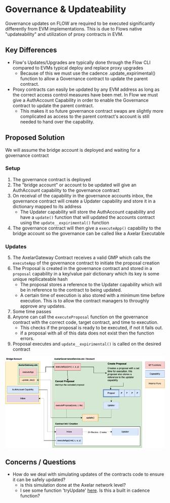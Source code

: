 # Governance & Updateability

Governance updates on FLOW are required to be executed significantly differently from EVM implementations.  This is due to Flows native "updateability" and utilization of proxy contracts in EVM.

## Key Differences
- Flow's Updates/Upgrades are typically done through the Flow CLI compared to EVMs typical deploy and replace proxy upgrades
    - Because of this we must use the cadence .update_expirimental() function to allow a Governance contract to update the parent contract.
- Proxy contracts can easily be updated by any EVM address as long as the correct access control measures have been met.  In Flow we must give a AuthAccount Capability in order to enable the Governance contract to update the parent contract.
    - This makes it so future governance contract swaps are slightly more complicated as access to the parent contract's account is still needed to hand over the capability.

## Proposed Solution
We will assume the bridge account is deployed and waiting for a governance contract
### Setup
1. The governance contract is deployed
2. The "bridge account" or account to be updated will give an AuthAccount capability to the governance contract
3. On receival of the capability in the governance accounts inbox, the governance contract will create a Updater capability and store it in a dictionary mapped to its address
    - The Updater capability will store the AuthAccount capability and have a `update()` function that will updated the accounts contract using the `update__expirimental()` function
4.  The governance contract will then give a `executeApp()` capability to the bridge account so the governance can be called like a Axelar Executable
### Updates
5. The AxelarGateway Contract receives a valid GMP which calls the `executeApp` of the governance contract to initiate the proposal creation
6. The Proposal is created in the governance contract and stored in a `proposal` capability in a key/value pair dictionary which its key is some unique repllicateable hash
    - The proposal stores a reference to the Updater capability which will be in reference to the contract to being updated.
    - A certain time of execution is also stored with a minimum time before execution.  This is to allow the contract managers to throughly approve any updates.
7. Some time passes
8. Anyone can call the `executeProposal` function on the governance contract with the correct code, target contract, and time to execution.
    - This checks if the proposal is ready to be executed, if not it fails out.
    - if a proposal with all of this data does not exist then the function errors.
9. Proposal executes and `update__expirimental()` is called on the desired contract



![alt text](./governance.png)


## Concerns / Questions
- How do we deal with simulating updates of the contracts code to ensure it can be safely updated?
    - is this simulation done at the Axelar network level?
    - I see some function 'tryUpdate' [here](https://github.com/sisyphusSmiling/contract-updater/blob/4fab9c84bf8101c9c18c9a0fb78e796ee16ef7aa/contracts/ContractUpdater.cdc#L161).  Is this a built in cadence function?
